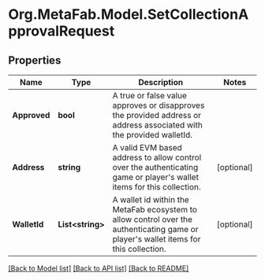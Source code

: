 
# Org.MetaFab.Model.SetCollectionApprovalRequest

## Properties

Name | Type | Description | Notes
------------ | ------------- | ------------- | -------------
**Approved** | **bool** | A true or false value approves or disapproves the provided address or address associated with the provided walletId. | 
**Address** | **string** | A valid EVM based address to allow control over the authenticating game or player&#39;s wallet items for this collection. | [optional] 
**WalletId** | **List&lt;string&gt;** | A wallet id within the MetaFab ecosystem to allow control over the authenticating game or player&#39;s wallet items for this collection. | [optional] 

[[Back to Model list]](../README.md#documentation-for-models)
[[Back to API list]](../README.md#documentation-for-api-endpoints)
[[Back to README]](../README.md)

